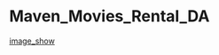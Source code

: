 # Maven_Movies_Rental_DA
[image_show](https://www.shutterstock.com/image-photo/teenage-boy-holding-film-slate-clapper-2396218601)
